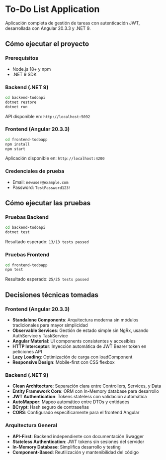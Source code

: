 # To-Do List Application

Aplicación completa de gestión de tareas con autenticación JWT, desarrollada con Angular 20.3.3 y .NET 9.

## Cómo ejecutar el proyecto

### Prerequisitos
- Node.js 18+ y npm
- .NET 9 SDK

### Backend (.NET 9)
```bash
cd backend-todoapi
dotnet restore
dotnet run
```
API disponible en: `http://localhost:5092`

### Frontend (Angular 20.3.3)
```bash
cd frontend-todoapp
npm install
npm start
```
Aplicación disponible en: `http://localhost:4200`

### Credenciales de prueba
- Email: `newuser@example.com`
- Password: `TestPassword123!`

## Cómo ejecutar las pruebas

### Pruebas Backend
```bash
cd backend-todoapi
dotnet test
```
Resultado esperado: `13/13 tests passed`

### Pruebas Frontend
```bash
cd frontend-todoapp
npm test
```
Resultado esperado: `25/25 tests passed`

## Decisiones técnicas tomadas

### Frontend (Angular 20.3.3)
- **Standalone Components**: Arquitectura moderna sin módulos tradicionales para mayor simplicidad
- **Observable Services**: Gestión de estado simple sin NgRx, usando AuthService y TaskService 
- **Angular Material**: UI components consistentes y accesibles
- **HTTP Interceptor**: Inyección automática de JWT Bearer token en peticiones API
- **Lazy Loading**: Optimización de carga con loadComponent
- **Responsive Design**: Mobile-first con CSS flexbox

### Backend (.NET 9)
- **Clean Architecture**: Separación clara entre Controllers, Services, y Data
- **Entity Framework Core**: ORM con In-Memory database para desarrollo
- **JWT Authentication**: Tokens stateless con validación automática
- **AutoMapper**: Mapeo automático entre DTOs y entidades
- **BCrypt**: Hash seguro de contraseñas
- **CORS**: Configurado específicamente para el frontend Angular

### Arquitectura General
- **API-First**: Backend independiente con documentación Swagger
- **Stateless Authentication**: JWT tokens sin sesiones del servidor
- **In-Memory Database**: Simplifica desarrollo y testing
- **Component-Based**: Reutilización y mantenibilidad del código


